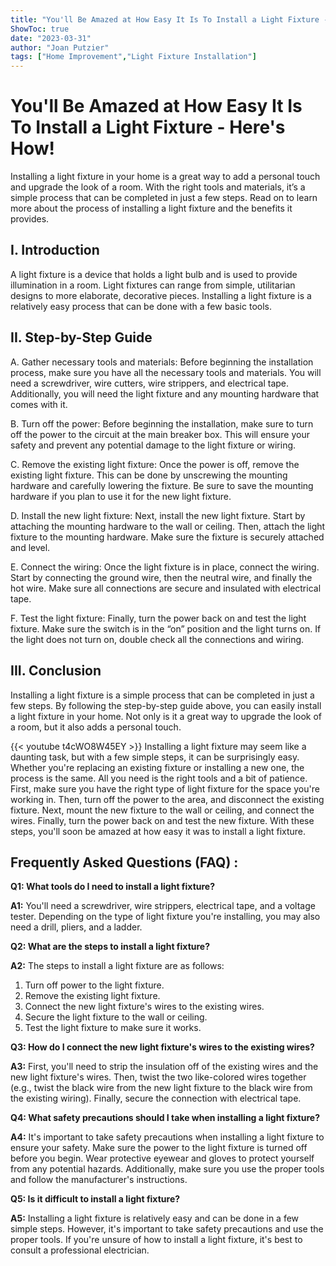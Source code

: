 ```yaml
---
title: "You'll Be Amazed at How Easy It Is To Install a Light Fixture - Here's How!"
ShowToc: true 
date: "2023-03-31"
author: "Joan Putzier" 
tags: ["Home Improvement","Light Fixture Installation"]
---
```

# You'll Be Amazed at How Easy It Is To Install a Light Fixture - Here's How!

Installing a light fixture in your home is a great way to add a personal touch and upgrade the look of a room. With the right tools and materials, it’s a simple process that can be completed in just a few steps. Read on to learn more about the process of installing a light fixture and the benefits it provides. 

## I. Introduction

A light fixture is a device that holds a light bulb and is used to provide illumination in a room. Light fixtures can range from simple, utilitarian designs to more elaborate, decorative pieces. Installing a light fixture is a relatively easy process that can be done with a few basic tools. 

## II. Step-by-Step Guide

A. Gather necessary tools and materials: Before beginning the installation process, make sure you have all the necessary tools and materials. You will need a screwdriver, wire cutters, wire strippers, and electrical tape. Additionally, you will need the light fixture and any mounting hardware that comes with it. 

B. Turn off the power: Before beginning the installation, make sure to turn off the power to the circuit at the main breaker box. This will ensure your safety and prevent any potential damage to the light fixture or wiring. 

C. Remove the existing light fixture: Once the power is off, remove the existing light fixture. This can be done by unscrewing the mounting hardware and carefully lowering the fixture. Be sure to save the mounting hardware if you plan to use it for the new light fixture. 

D. Install the new light fixture: Next, install the new light fixture. Start by attaching the mounting hardware to the wall or ceiling. Then, attach the light fixture to the mounting hardware. Make sure the fixture is securely attached and level. 

E. Connect the wiring: Once the light fixture is in place, connect the wiring. Start by connecting the ground wire, then the neutral wire, and finally the hot wire. Make sure all connections are secure and insulated with electrical tape. 

F. Test the light fixture: Finally, turn the power back on and test the light fixture. Make sure the switch is in the “on” position and the light turns on. If the light does not turn on, double check all the connections and wiring. 

## III. Conclusion

Installing a light fixture is a simple process that can be completed in just a few steps. By following the step-by-step guide above, you can easily install a light fixture in your home. Not only is it a great way to upgrade the look of a room, but it also adds a personal touch.

{{< youtube t4cWO8W45EY >}} 
Installing a light fixture may seem like a daunting task, but with a few simple steps, it can be surprisingly easy. Whether you're replacing an existing fixture or installing a new one, the process is the same. All you need is the right tools and a bit of patience. First, make sure you have the right type of light fixture for the space you're working in. Then, turn off the power to the area, and disconnect the existing fixture. Next, mount the new fixture to the wall or ceiling, and connect the wires. Finally, turn the power back on and test the new fixture. With these steps, you'll soon be amazed at how easy it was to install a light fixture.

## Frequently Asked Questions (FAQ) :
**Q1: What tools do I need to install a light fixture?**

**A1:** You'll need a screwdriver, wire strippers, electrical tape, and a voltage tester. Depending on the type of light fixture you're installing, you may also need a drill, pliers, and a ladder. 

**Q2: What are the steps to install a light fixture?**

**A2:** The steps to install a light fixture are as follows:
1. Turn off power to the light fixture. 
2. Remove the existing light fixture. 
3. Connect the new light fixture's wires to the existing wires. 
4. Secure the light fixture to the wall or ceiling. 
5. Test the light fixture to make sure it works. 

**Q3: How do I connect the new light fixture's wires to the existing wires?**

**A3:** First, you'll need to strip the insulation off of the existing wires and the new light fixture's wires. Then, twist the two like-colored wires together (e.g., twist the black wire from the new light fixture to the black wire from the existing wiring). Finally, secure the connection with electrical tape. 

**Q4: What safety precautions should I take when installing a light fixture?**

**A4:** It's important to take safety precautions when installing a light fixture to ensure your safety. Make sure the power to the light fixture is turned off before you begin. Wear protective eyewear and gloves to protect yourself from any potential hazards. Additionally, make sure you use the proper tools and follow the manufacturer's instructions. 

**Q5: Is it difficult to install a light fixture?**

**A5:** Installing a light fixture is relatively easy and can be done in a few simple steps. However, it's important to take safety precautions and use the proper tools. If you're unsure of how to install a light fixture, it's best to consult a professional electrician.





